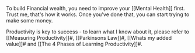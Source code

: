 To build Financial wealth, you need to improve your [[Mental Health]] first. Trust me, that's how it works. Once you've done that, you can start trying to make some money. 

Productivity is key to success - to learn what I know about it, please refer to [[Measuring Productivity]]#, [[Parkinsons Law]]#, [[Whats my added value]]# and [[The 4 Phases of Learning Productivity]]#.
